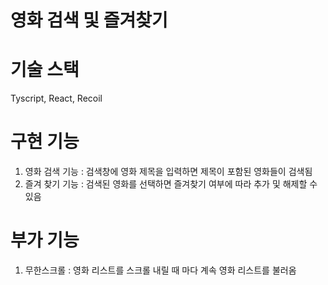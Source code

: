 # 영화 검색 및 즐겨찾기

# 기술 스택

Tyscript, React, Recoil

# 구현 기능

1. 영화 검색 기능 : 검색창에 영화 제목을 입력하면 제목이 포함된 영화들이 검색됨
2. 즐겨 찾기 기능 : 검색된 영화를 선택하면 즐겨찾기 여부에 따라 추가 및 해제할 수 있음

# 부가 기능

1. 무한스크롤 : 영화 리스트를 스크롤 내릴 때 마다 계속 영화 리스트를 불러옴